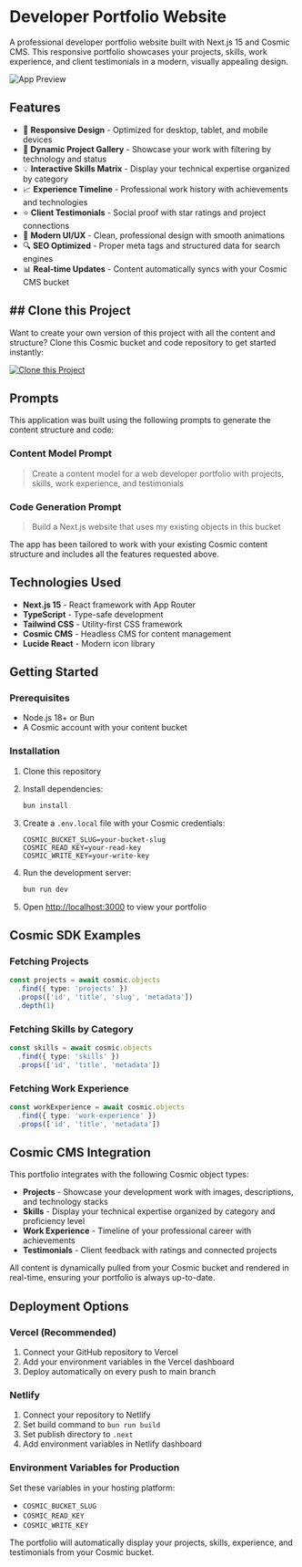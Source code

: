 # Developer Portfolio Website

A professional developer portfolio website built with Next.js 15 and Cosmic CMS. This responsive portfolio showcases your projects, skills, work experience, and client testimonials in a modern, visually appealing design.

![App Preview](https://imgix.cosmicjs.com/7527a110-8daf-11f0-ad97-53722e3820bc-photo-1556742049-0cfed4f6a45d-1757444515131.jpg?w=1200&h=300&fit=crop&auto=format,compress)

## Features

- 📱 **Responsive Design** - Optimized for desktop, tablet, and mobile devices
- 🚀 **Dynamic Project Gallery** - Showcase your work with filtering by technology and status
- 💡 **Interactive Skills Matrix** - Display your technical expertise organized by category
- 📈 **Experience Timeline** - Professional work history with achievements and technologies
- ⭐ **Client Testimonials** - Social proof with star ratings and project connections
- 🎨 **Modern UI/UX** - Clean, professional design with smooth animations
- 🔍 **SEO Optimized** - Proper meta tags and structured data for search engines
- 📊 **Real-time Updates** - Content automatically syncs with your Cosmic CMS bucket

## ## Clone this Project

Want to create your own version of this project with all the content and structure? Clone this Cosmic bucket and code repository to get started instantly:

[![Clone this Project](https://img.shields.io/badge/Clone%20this%20Project-29abe2?style=for-the-badge&logo=cosmic&logoColor=white)](https://app.cosmicjs.com/projects/new?clone_bucket=68c0788f2bc0a45649cdb27a&clone_repository=68c07ab22bc0a45649cdb2a3)

## Prompts

This application was built using the following prompts to generate the content structure and code:

### Content Model Prompt

> Create a content model for a web developer portfolio with projects, skills, work experience, and testimonials

### Code Generation Prompt

> Build a Next.js website that uses my existing objects in this bucket

The app has been tailored to work with your existing Cosmic content structure and includes all the features requested above.

## Technologies Used

- **Next.js 15** - React framework with App Router
- **TypeScript** - Type-safe development
- **Tailwind CSS** - Utility-first CSS framework
- **Cosmic CMS** - Headless CMS for content management
- **Lucide React** - Modern icon library

## Getting Started

### Prerequisites

- Node.js 18+ or Bun
- A Cosmic account with your content bucket

### Installation

1. Clone this repository
2. Install dependencies:
   ```bash
   bun install
   ```

3. Create a `.env.local` file with your Cosmic credentials:
   ```env
   COSMIC_BUCKET_SLUG=your-bucket-slug
   COSMIC_READ_KEY=your-read-key
   COSMIC_WRITE_KEY=your-write-key
   ```

4. Run the development server:
   ```bash
   bun run dev
   ```

5. Open [http://localhost:3000](http://localhost:3000) to view your portfolio

## Cosmic SDK Examples

### Fetching Projects
```typescript
const projects = await cosmic.objects
  .find({ type: 'projects' })
  .props(['id', 'title', 'slug', 'metadata'])
  .depth(1)
```

### Fetching Skills by Category
```typescript
const skills = await cosmic.objects
  .find({ type: 'skills' })
  .props(['id', 'title', 'metadata'])
```

### Fetching Work Experience
```typescript
const workExperience = await cosmic.objects
  .find({ type: 'work-experience' })
  .props(['id', 'title', 'metadata'])
```

## Cosmic CMS Integration

This portfolio integrates with the following Cosmic object types:

- **Projects** - Showcase your development work with images, descriptions, and technology stacks
- **Skills** - Display your technical expertise organized by category and proficiency level
- **Work Experience** - Timeline of your professional career with achievements
- **Testimonials** - Client feedback with ratings and connected projects

All content is dynamically pulled from your Cosmic bucket and rendered in real-time, ensuring your portfolio is always up-to-date.

## Deployment Options

### Vercel (Recommended)
1. Connect your GitHub repository to Vercel
2. Add your environment variables in the Vercel dashboard
3. Deploy automatically on every push to main branch

### Netlify
1. Connect your repository to Netlify
2. Set build command to `bun run build`
3. Set publish directory to `.next`
4. Add environment variables in Netlify dashboard

### Environment Variables for Production
Set these variables in your hosting platform:
- `COSMIC_BUCKET_SLUG`
- `COSMIC_READ_KEY`
- `COSMIC_WRITE_KEY`

The portfolio will automatically display your projects, skills, experience, and testimonials from your Cosmic bucket.
<!-- README_END -->